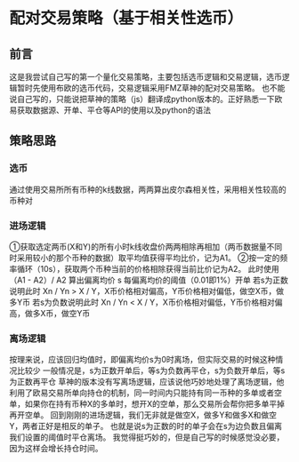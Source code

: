 # 配对交易策略（基于相关性选币）
## 前言
这是我尝试自己写的第一个量化交易策略，主要包括选币逻辑和交易逻辑，选币逻辑暂时先使用布欧的选币代码，交易逻辑采用FMZ草神的配对交易策略。
也不能说自己写的，只能说把草神的策略（js）翻译成python版本的。正好熟悉一下欧易获取数据源、开单、平仓等API的使用以及python的语法

## 策略思路
### 选币
通过使用交易所所有币种的k线数据，两两算出皮尔森相关性，采用相关性较高的币种对
### 进场逻辑
①获取选定两币(X和Y)的所有小时k线收盘价两两相除再相加（两币数据量不同时采用较小的那个币种的数据）取平均值获得平均比价，记为A1。
②按一定的频率循环（10s），获取两个币种当前的价格相除获得当前比价记为A2。
此时使用（A1 - A2）/ A2 算出偏离均价 s
每偏离均价的阈值（0.01即1%）开单
若s为正数说明此时 Xn / Yn > X / Y，X币价格相对偏高，Y币价格相对偏低，做空X币，做多Y币
若s为负数说明此时 Xn / Yn < X / Y，X币价格相对偏低，Y币价格相对偏高，做多X币，做空Y币
### 离场逻辑
按理来说，应该回归均值时，即偏离均价s为0时离场，但实际交易的时候这种情况比较少
一般情况是，s为正数开单后，等s为负数再平仓，s为负数开单后，等s为正数再平仓
草神的版本没有写离场逻辑，应该说他巧妙地处理了离场逻辑，他利用了欧易交易所单向持仓的机制，同一时间内只能持有同一币种的多单或者空单，如果你在持有币种X的多单时，想开X的空单，那么交易所会帮你把多单平掉再开空单。
回到刚刚的进场逻辑，我们无非就是做空X，做多Y和做多X和做空Y，两者正好是相反的单子。
也就是说s为正数的时的单子会在s为边负数且偏离我们设置的阈值时平仓离场。
我觉得挺巧妙的，但是自己写的时候感觉没必要，因为这样会增长持仓时间。